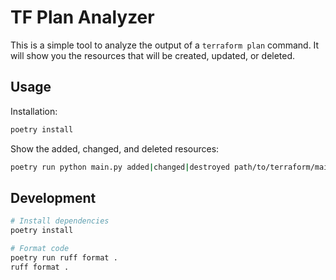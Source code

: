 # TF Plan Analyzer

This is a simple tool to analyze the output of a `terraform plan` command.
It will show you the resources that will be created, updated, or deleted.

## Usage

Installation:

```bash
poetry install
```

Show the added, changed, and deleted resources:

```bash
poetry run python main.py added|changed|destroyed path/to/terraform/main.tfplan [--binary terraform]
```

## Development

```bash
# Install dependencies
poetry install

# Format code
poetry run ruff format .
ruff format .
```
